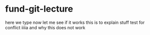 # fund-git-lecture
here we type now
let me see if it works
this is to explain stuff
test for conflict
iiiia
and why this does not work

